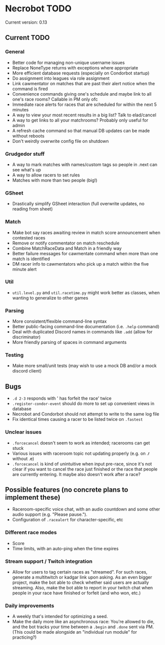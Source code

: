 # Necrobot TODO

Current version: 0.13

## Current TODO

### General
- Better code for managing non-unique username issues
- Replace NoneType returns with exceptions where appropriate
- More efficient database requests (especially on Condorbot startup)
- Do assignment into leagues via role assignment
- Link cawmentator on matches that are past their alert notice when the command is fired
- Convenience commands giving one's schedule and maybe link to all one's race rooms? Callable in PM only ofc
- Immediate race alerts for races that are scheduled for within the next 5 minutes
- A way to view your most recent results in a big list? Talk to elad/cancel
- A way to get links to all your matchrooms? Probably only useful for admin
- A refresh cache command so that manual DB updates can be made without reboots
- Don't weirdly overwrite config file on shutdown

### Grudgedor stuff
- A way to mark matches with names/custom tags so people in .next can see what's up
- A way to allow racers to set rules
- Matches with more than two people (big!)

### GSheet
- Drastically simplify GSheet interaction (full overwrite updates, no reading from sheet)

### Match
- Make bot say races awaiting review in match score announcement when contested races
- Remove or notify commentator on match reschedule
- Combine MatchRaceData and Match in a friendly way
- Better failure messages for cawmentate command when more than one match is identified
- DM racer info to cawmentators who pick up a match within the five minute alert

### Util
- `util.level.py` and `util.racetime.py` might work better as classes, when wanting to generalize to other games

### Parsing
- More consistent/flexible command-line syntax
- Better public-facing command-line documentation (i.e. `.help` command)
- Deal with duplicated Discord names in commands like `.add` (allow for discriminator)
- More friendly parsing of spaces in command arguments

### Testing
- Make more small/unit tests (may wish to use a mock DB and/or a mock discord client)

## Bugs
- `.d 2-3` responds with '<player> has forfeit the race' twice
- `.register-condor-event` should do more to set up convenient views in database
- Necrobot and Condorbot should not attempt to write to the same log file
- Fix identical times causing a racer to be listed twice on `.fastest`

### Unclear issues
- `.forcecancel` doesn't seem to work as intended; racerooms can get stuck
- Various issues with raceroom topic not updating properly (e.g. on .r without .e)
- `.forcecancel` is kind of unintuitive when input pre-race, since it's not clear if you want to cancel the race
just finished or the race that people are currently entering. It maybe also doesn't work after a race?

## Possible features (no concrete plans to implement these)

- Raceroom-specific voice chat, with an audio countdown and some other audio support (e.g. "Please pause.").
- Configuration of `.racealert` for character-specific, etc

### Different race modes
- Score
- Time limits, with an auto-ping when the time expires

### Stream support / Twitch integration
 - Allow for users to tag certain races as "streamed". For such races, generate a multitwitch or kadgar link upon 
asking. As an even bigger project, make the bot able to check whether said users are actually streaming. Also, make 
the bot able to report in your twitch chat when people in your race have finished or forfeit (and who won, etc.)

### Daily improvements
- A weekly that's intended for optimizing a seed.
- Make the daily more like an asynchronous race: You're allowed to die, and the bot tracks your time between a
`.begin` and `.done` sent via PM. (This could be made alongside an "individual run module" for practicing?)
